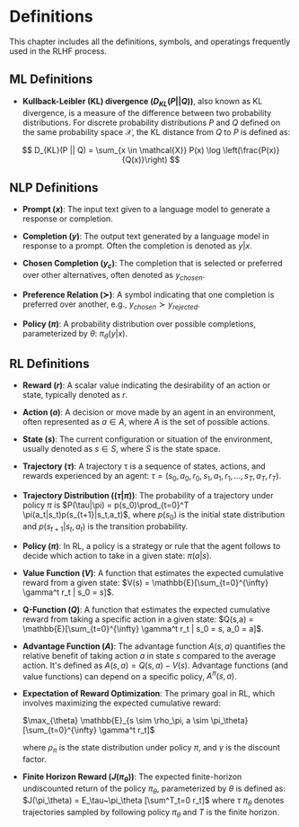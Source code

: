 # Definitions

This chapter includes all the definitions, symbols, and operatings frequently used in the RLHF process.

## ML Definitions

- **Kullback-Leibler (KL) divergence ($D_{KL}(P || Q)$)**, also known as KL divergence, is a measure of the difference between two probability distributions. 
For discrete probability distributions $P$ and $Q$ defined on the same probability space $\mathcal{X}$, the KL distance from $Q$ to $P$ is defined as:

$$ D_{KL}(P || Q) = \sum_{x \in \mathcal{X}} P(x) \log \left(\frac{P(x)}{Q(x)}\right) $$


## NLP Definitions

- **Prompt ($x$)**: The input text given to a language model to generate a response or completion.

- **Completion ($y$)**: The output text generated by a language model in response to a prompt. Often the completion is denoted as $y|x$.

- **Chosen Completion ($y_c$)**: The completion that is selected or preferred over other alternatives, often denoted as $y_{chosen}$.

- **Preference Relation ($\succ$)**: A symbol indicating that one completion is preferred over another, e.g., $y_{chosen} \succ y_{rejected}$.

- **Policy ($\pi$)**: A probability distribution over possible completions, parameterized by $\theta$: $\pi_\theta(y|x)$.

## RL Definitions

- **Reward ($r$)**: A scalar value indicating the desirability of an action or state, typically denoted as $r$.

- **Action ($a$)**: A decision or move made by an agent in an environment, often represented as $a \in A$, where $A$ is the set of possible actions.

- **State ($s$)**: The current configuration or situation of the environment, usually denoted as $s \in S$, where $S$ is the state space.

- **Trajectory ($\tau$)**: A trajectory τ is a sequence of states, actions, and rewards experienced by an agent: $\tau = (s_0, a_0, r_0, s_1, a_1, r_1, ..., s_T, a_T, r_T)$. 

- **Trajectory Distribution ($(\tau|\pi)$)**: The probability of a trajectory under policy $\pi$ is $P(\tau|\pi) = p(s_0)\prod_{t=0}^T \pi(a_t|s_t)p(s_{t+1}|s_t,a_t)$, where $p(s_0)$ is the initial state distribution and $p(s_{t+1}|s_t,a_t)$ is the transition probability. 

- **Policy ($\pi$)**: In RL, a policy is a strategy or rule that the agent follows to decide which action to take in a given state: $\pi(a|s)$.

- **Value Function ($V$)**: A function that estimates the expected cumulative reward from a given state: $V(s) = \mathbb{E}[\sum_{t=0}^{\infty} \gamma^t r_t | s_0 = s]$.

- **Q-Function ($Q$)**: A function that estimates the expected cumulative reward from taking a specific action in a given state: $Q(s,a) = \mathbb{E}[\sum_{t=0}^{\infty} \gamma^t r_t | s_0 = s, a_0 = a]$.

- **Advantage Function ($A$)**: The advantage function $A(s,a)$ quantifies the relative benefit of taking action $a$ in state $s$ compared to the average action. It's defined as $A(s,a) = Q(s,a) - V(s)$. Advantage functions (and value functions) can depend on a specific policy, $A^\pi(s,a)$. 

- **Expectation of Reward Optimization**: The primary goal in RL, which involves maximizing the expected cumulative reward:

  $\max_{\theta} \mathbb{E}_{s \sim \rho_\pi, a \sim \pi_\theta}[\sum_{t=0}^{\infty} \gamma^t r_t]$

  where $\rho_\pi$ is the state distribution under policy $\pi$, and $\gamma$ is the discount factor.

- **Finite Horizon Reward ($J(\pi_\theta)$)**: The expected finite-horizon undiscounted return of the policy $\pi_\theta$, parameterized by $\theta$  is defined as:
$J(\pi_\theta) = E_\tau~\pi_\theta [\sum^T_t=0 r_t]$
where $\tau ~ \pi_\theta$ denotes trajectories sampled by following policy $\pi_\theta$ and $T$ is the finite horizon.